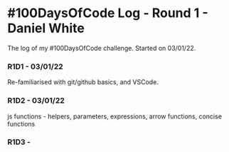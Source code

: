 # #100DaysOfCode Log - Round 1 - Daniel White

The log of my #100DaysOfCode challenge. Started on 03/01/22.

### R1D1 - 03/01/22
Re-familiarised with git/github basics, and VSCode. 
### R1D2 - 03/01/22
js functions - helpers, parameters, expressions, arrow functions, concise functions

### R1D3 - 
